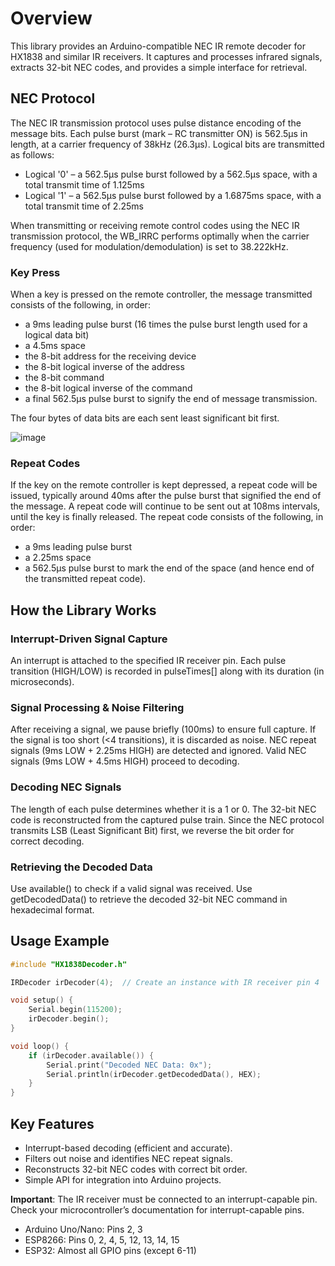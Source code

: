 # Overview

This library provides an Arduino-compatible NEC IR remote decoder for HX1838 and similar IR receivers. It captures and processes infrared signals, extracts 32-bit NEC codes, and provides a simple interface for retrieval.

## NEC Protocol

The NEC IR transmission protocol uses pulse distance encoding of the message bits. Each pulse burst (mark – RC transmitter ON) is 562.5µs in length, at a carrier frequency of 38kHz (26.3µs). Logical bits are transmitted as follows: 

- Logical '0' – a 562.5µs pulse burst followed by a 562.5µs space, with a total transmit time of 1.125ms
- Logical '1' – a 562.5µs pulse burst followed by a 1.6875ms space, with a total transmit time of 2.25ms

When transmitting or receiving remote control codes using the NEC IR transmission protocol, the WB_IRRC performs optimally when the carrier frequency (used for modulation/demodulation) is set to 38.222kHz.

### Key Press

When a key is pressed on the remote controller, the message transmitted consists of the following, in order:

- a 9ms leading pulse burst (16 times the pulse burst length used for a logical data bit)
- a 4.5ms space
- the 8-bit address for the receiving device
- the 8-bit logical inverse of the address
- the 8-bit command
- the 8-bit logical inverse of the command
- a final 562.5µs pulse burst to signify the end of message transmission.

The four bytes of data bits are each sent least significant bit first.  

![image](https://github.com/user-attachments/assets/25b6e279-3dec-4f91-be2a-9b2d16449fdf)

### Repeat Codes

If the key on the remote controller is kept depressed, a repeat code will be issued, typically around 40ms after the pulse burst that signified the end of the message. A repeat code will continue to be sent out at 108ms intervals, until the key is finally released. The repeat code consists of the following, in order:

- a 9ms leading pulse burst
- a 2.25ms space
- a 562.5µs pulse burst to mark the end of the space (and hence end of the transmitted repeat code).

## How the Library Works


### Interrupt-Driven Signal Capture

An interrupt is attached to the specified IR receiver pin. Each pulse transition (HIGH/LOW) is recorded in pulseTimes[] along with its duration (in microseconds).

### Signal Processing & Noise Filtering

After receiving a signal, we pause briefly (100ms) to ensure full capture. If the signal is too short (<4 transitions), it is discarded as noise. NEC repeat signals (9ms LOW + 2.25ms HIGH) are detected and ignored. Valid NEC signals (9ms LOW + 4.5ms HIGH) proceed to decoding.

### Decoding NEC Signals

The length of each pulse determines whether it is a 1 or 0. The 32-bit NEC code is reconstructed from the captured pulse train. Since the NEC protocol transmits LSB (Least Significant Bit) first, we reverse the bit order for correct decoding.

### Retrieving the Decoded Data

Use available() to check if a valid signal was received. Use getDecodedData() to retrieve the decoded 32-bit NEC command in hexadecimal format.

## Usage Example

```cpp
#include "HX1838Decoder.h"

IRDecoder irDecoder(4);  // Create an instance with IR receiver pin 4

void setup() {
    Serial.begin(115200);
    irDecoder.begin();
}

void loop() {
    if (irDecoder.available()) {
        Serial.print("Decoded NEC Data: 0x");
        Serial.println(irDecoder.getDecodedData(), HEX);
    }
}
```

## Key Features

- Interrupt-based decoding (efficient and accurate).
- Filters out noise and identifies NEC repeat signals.
- Reconstructs 32-bit NEC codes with correct bit order.
- Simple API for integration into Arduino projects.


__Important__: The IR receiver must be connected to an interrupt-capable pin. Check your microcontroller’s documentation for interrupt-capable pins.

- Arduino Uno/Nano: Pins 2, 3
- ESP8266: Pins 0, 2, 4, 5, 12, 13, 14, 15
- ESP32: Almost all GPIO pins (except 6-11)
